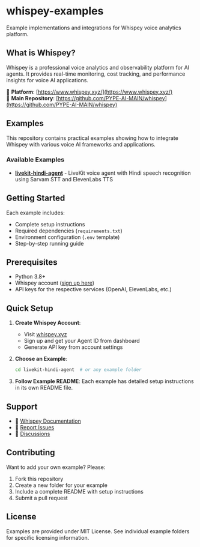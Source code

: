 # whispey-examples

Example implementations and integrations for Whispey voice analytics platform.

## What is Whispey?

Whispey is a professional voice analytics and observability platform for AI agents. It provides real-time monitoring, cost tracking, and performance insights for voice AI applications.

🔗 **Platform**: [https://www.whispey.xyz/](https://www.whispey.xyz/)  
🔗 **Main Repository**: [https://github.com/PYPE-AI-MAIN/whispey](https://github.com/PYPE-AI-MAIN/whispey)

## Examples

This repository contains practical examples showing how to integrate Whispey with various voice AI frameworks and applications.

### Available Examples

- **[livekit-hindi-agent](./livekit-hindi-agent/)** - LiveKit voice agent with Hindi speech recognition using Sarvam STT and ElevenLabs TTS

## Getting Started

Each example includes:
- Complete setup instructions
- Required dependencies (`requirements.txt`)
- Environment configuration (`.env` template)
- Step-by-step running guide

## Prerequisites

- Python 3.8+
- Whispey account ([sign up here](https://www.whispey.xyz/))
- API keys for the respective services (OpenAI, ElevenLabs, etc.)

## Quick Setup

1. **Create Whispey Account**:
   - Visit [whispey.xyz](https://www.whispey.xyz/)
   - Sign up and get your Agent ID from dashboard
   - Generate API key from account settings

2. **Choose an Example**:
   ```bash
   cd livekit-hindi-agent  # or any example folder
   ```

3. **Follow Example README**:
   Each example has detailed setup instructions in its own README file.

## Support

- 📖 [Whispey Documentation](https://github.com/PYPE-AI-MAIN/whispey)
- 🐛 [Report Issues](https://github.com/PYPE-AI-MAIN/whispey/issues)
- 💬 [Discussions](https://github.com/PYPE-AI-MAIN/whispey/discussions)

## Contributing

Want to add your own example? Please:
1. Fork this repository
2. Create a new folder for your example
3. Include a complete README with setup instructions
4. Submit a pull request

## License

Examples are provided under MIT License. See individual example folders for specific licensing information.